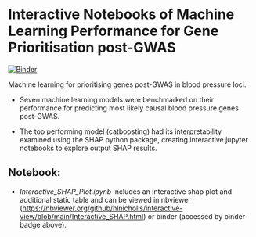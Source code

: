 # Interactive Notebooks of Machine Learning Performance for Gene Prioritisation post-GWAS 
[![Binder](https://mybinder.org/badge_logo.svg)](https://mybinder.org/v2/gh/hlnicholls/interactive-view/HEAD)

Machine learning for prioritising genes post-GWAS in blood pressure loci.

- Seven machine learning models were benchmarked on their performance for predicting most likely causal blood pressure genes post-GWAS.

- The top performing model (catboosting) had its interpretability examined using the SHAP python package, creating interactive jupyter notebooks to explore output SHAP results.

## Notebook:

- *Interactive_SHAP_Plot.ipynb* includes an interactive shap plot and additional static table and can be viewed in nbviewer (https://nbviewer.org/github/hlnicholls/interactive-view/blob/main/Interactive_SHAP.html) or binder (accessed by binder badge above).
